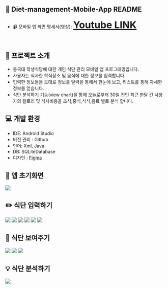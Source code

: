 ## 📱 Diet-management-Mobile-App README
- 📹 모바일 앱 화면 명세서(영상): <strong style="font-size: 30px;">[Youtube LINK](https://youtu.be/jXrlabyKyJo)</strong>
<br>

## 📢 프로젝트 소개

- 동국대 학생식당에 대한 개인 식단 관리 모바일 앱 프로그래밍입니다.
- 사용자는 식사한 학식장소 및 음식에 대한 정보를 입력합니다.
- 입력한 정보들을 토대로 정보를 달력을 통해서 한눈에 보고, 리스트를 통해 자세한 정보를 얻습니다.
- 식단 분석하기 기능(view chart)을 통해 오늘로부터 30일 전인 최근 한달 간 사용자의 칼로리 및 식사비용을 조식,중식,석식,음료 별로 분석 합니다.
  
## 💻 개발 환경
- IDE: Android Studio
- 버전 관리 : Github
- 언어: Xml, Java
- DB: SQLiteDatabase
- 디자인 : [Figma](https://www.figma.com/file/YdFEfrXlDCdXq8CbCL3lyd/Untitled?type=design&node-id=0-1&mode=design&t=lAR2CyrmJtbIJwu1-0)


## 🏫 앱 초기화면
<div>
  <img src="https://github.com/Chochanguk/Diet-management-app-Project/assets/119058637/f0289f9c-b21b-450a-8aa5-dcb228f6f53e"/>
</div>
  
## ✏️ 식단 입력하기
<div>
  <img src="https://github.com/Chochanguk/Diet-management-app-Project/assets/119058637/69e80057-d57d-4c87-96f5-3627646dbdfd"/>
  <img src="https://github.com/Chochanguk/Diet-management-app-Project/assets/119058637/7928523b-9abf-4dfc-85b2-81f07ba1c832"/>
  <img src="https://github.com/Chochanguk/Diet-management-app-Project/assets/119058637/1d80b5bb-6952-4ead-bfe6-d6f07951d9c7"/>
  <img src="https://github.com/Chochanguk/Diet-management-app-Project/assets/119058637/1db71afe-c62f-49f2-8c2b-14303c7b3a54"/>
  <img src="https://github.com/Chochanguk/Diet-management-app-Project/assets/119058637/1e5224a5-65f2-4e01-a5ab-4fa3a25d5357"/>
  <img src="https://github.com/Chochanguk/Diet-management-app-Project/assets/119058637/023af6eb-b905-4bb9-84cb-8adce626e723"/>

</div>

## 📆 식단 보여주기
<div>
 <img src="https://github.com/Chochanguk/Diet-management-app-Project/assets/119058637/ad0177a6-141b-4828-84ff-585001cfad14"/>
 <img src="https://github.com/Chochanguk/Diet-management-app-Project/assets/119058637/082b2a2f-5e11-4d54-93ad-580bdccf97f4"/>
 <img src="https://github.com/Chochanguk/Diet-management-app-Project/assets/119058637/fb4ad6a5-08f7-4be5-bd06-0f66ded03cbd"/>
</div>

## 💡 식단 분석하기
<div>
 <img src="https://github.com/Chochanguk/Diet-management-app-Project/assets/119058637/0274c780-b7e1-4406-8138-5529017351db"/>
</div>
